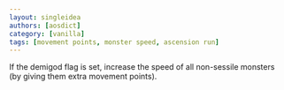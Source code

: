 ```yaml
---
layout: singleidea
authors: [aosdict]
category: [vanilla]
tags: [movement points, monster speed, ascension run]
---
```

If the demigod flag is set, increase the speed of all non-sessile monsters (by giving them extra movement points).
